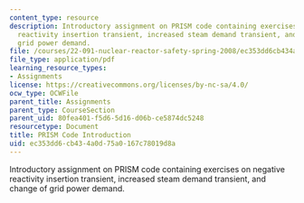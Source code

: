 ```yaml
---
content_type: resource
description: Introductory assignment on PRISM code containing exercises on negative
  reactivity insertion transient, increased steam demand transient, and change of
  grid power demand.
file: /courses/22-091-nuclear-reactor-safety-spring-2008/ec353dd6cb434a0d75a0167c78019d8a_MIT22_091S08_assn02.pdf
file_type: application/pdf
learning_resource_types:
- Assignments
license: https://creativecommons.org/licenses/by-nc-sa/4.0/
ocw_type: OCWFile
parent_title: Assignments
parent_type: CourseSection
parent_uid: 80fea401-f5d6-5d16-d06b-ce5874dc5248
resourcetype: Document
title: PRISM Code Introduction
uid: ec353dd6-cb43-4a0d-75a0-167c78019d8a
---
```

Introductory assignment on PRISM code containing exercises on negative reactivity insertion transient, increased steam demand transient, and change of grid power demand.